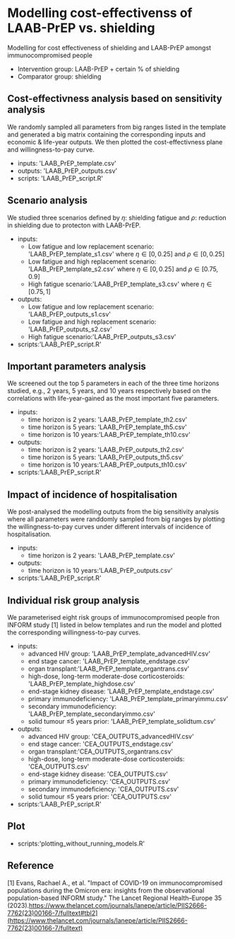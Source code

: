 # Modelling cost-effectivenss of LAAB-PrEP vs. shielding 
Modelling for cost effectiveness of shielding and LAAB-PrEP amongst immunocompromised people
* Intervention group: LAAB-PrEP + certain % of shielding
* Comparator group: shielding 
## Cost-effectivness analysis based on sensitivity analysis
We randomly sampled all parameters from big ranges listed in the template and generated a big matrix containing the corresponding inputs and economic & life-year outputs. We then plotted the cost-effectivness plane and willingness-to-pay curve. 
 * inputs: 'LAAB_PrEP_template.csv'
 * outputs: 'LAAB_PrEP_outputs.csv'
 * scripts: 'LAAB_PrEP_script.R'

## Scenario analysis
We studied three scenarios defined by $\eta$: shielding fatigue and $\rho$: reduction in shielding due to protecton with LAAB-PrEP.
 * inputs:
   + Low fatigue and low replacement scenario: 'LAAB_PrEP_template_s1.csv' where $\eta \in [0,0.25]$ and $\rho \in [0,0.25]$
   + Low fatigue and high replacement scenario: 'LAAB_PrEP_template_s2.csv' where $\eta \in [0,0.25]$ and $\rho \in [0.75,0.9]$
   + High fatigue scenario:'LAAB_PrEP_template_s3.csv' where $\eta \in [0.75,1]$
 * outputs:
   + Low fatigue and low replacement scenario: 'LAAB_PrEP_outputs_s1.csv'
   + Low fatigue and high replacement scenario: 'LAAB_PrEP_outputs_s2.csv'
   + High fatigue scenario:'LAAB_PrEP_outputs_s3.csv'
 * scripts:'LAAB_PrEP_script.R'
   
## Important parameters analysis
We screened out the top 5 parameters in each of the three time horizons studied, e.g., 2 years, 5 years, and 10 years respectively based on the correlations with life-year-gained as the most important five parameters. 
 * inputs:
   + time horizon is 2 years: 'LAAB_PrEP_template_th2.csv'
   + time horizon is 5 years: 'LAAB_PrEP_template_th5.csv'
   + time horizon is 10 years:'LAAB_PrEP_template_th10.csv'
 * outputs:
   + time horizon is 2 years: 'LAAB_PrEP_outputs_th2.csv'
   + time horizon is 5 years: 'LAAB_PrEP_outputs_th5.csv'
   + time horizon is 10 years:'LAAB_PrEP_outputs_th10.csv'
 * scripts:'LAAB_PrEP_script.R'

## Impact of incidence of hospitalisation
We post-analysed the modelling outputs from the big sensitivity analysis where all parameters were randdomly sampled from big ranges by plotting the willingness-to-pay curves under different intervals of incidence of hospitalisation. 
* inputs:
   + time horizon is 2 years: 'LAAB_PrEP_template.csv'
 * outputs:
   + time horizon is 10 years:'LAAB_PrEP_outputs.csv'
 * scripts:'LAAB_PrEP_script.R'
   
## Individual risk group analysis
We parameterised eight risk groups of immunocompromised people fron INFORM study [1] listed in below templates and run the model and plotted the corresponding willingness-to-pay curves.  
* inputs:
   + advanced HIV group: 'LAAB_PrEP_template_advancedHIV.csv'
   + end stage cancer: 'LAAB_PrEP_template_endstage.csv'
   + organ transplant:'LAAB_PrEP_template_organtrans.csv'
   + high-dose, long-term moderate-dose corticosteroids: 'LAAB_PrEP_template_highdose.csv'
   + end-stage kidney disease: 'LAAB_PrEP_template_endstage.csv'
   + primary immunodeficiency: 'LAAB_PrEP_template_primaryimmu.csv'
   + secondary immunodeficiency: 'LAAB_PrEP_template_secondaryimmo.csv'
   + solid tumour ≤5 years prior: 'LAAB_PrEP_template_solidtum.csv'
 * outputs:
   + advanced HIV group: 'CEA_OUTPUTS_advancedHIV.csv'
   + end stage cancer: 'CEA_OUTPUTS_endstage.csv'
   + organ transplant:'CEA_OUTPUTS_organtrans.csv'
   + high-dose, long-term moderate-dose corticosteroids: 'CEA_OUTPUTS.csv'
   + end-stage kidney disease: 'CEA_OUTPUTS.csv'
   + primary immunodeficiency: 'CEA_OUTPUTS.csv'
   + secondary immunodeficiency: 'CEA_OUTPUTS.csv'
   + solid tumour ≤5 years prior: 'CEA_OUTPUTS.csv'
 * scripts:'LAAB_PrEP_script.R'

## Plot
 * scripts:'plotting_without_running_models.R'

## Reference
[1] Evans, Rachael A., et al. "Impact of COVID-19 on immunocompromised populations during the Omicron era: insights from the observational population-based INFORM study." The Lancet Regional Health–Europe 35 (2023).https://www.thelancet.com/journals/lanepe/article/PIIS2666-7762(23)00166-7/fulltext#tbl2](https://www.thelancet.com/journals/lanepe/article/PIIS2666-7762(23)00166-7/fulltext)
